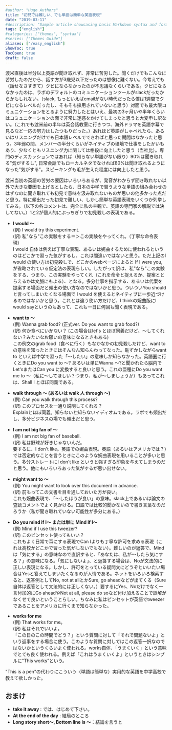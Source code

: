 ```yaml
---
#author: "Hugo Authors"
title: "初見では難しい、でも単語は簡単な英語表現"
date: "2019-03-11"
#description: "Sample article showcasing basic Markdown syntax and formatting for HTML elements."
tags: ["english"]
#categories: ["themes", "syntax"]
#series: ["Themes Guide"]
aliases: ["/easy_english"]
ShowToc: true
TocOpen: true
draft: false
---
```



渡米直後は半分以上英語が聞き取れず、非常に苦労した。聞くだけでもこんなに苦労したのだから、話す方が3歳児以下だったのは想像に難くない。今考えても（話せなさすぎて）クビにならなかったのが不思議なくらいである。クビにならなかったのは、ラボのデフォルトのコミュニケーションツールがslackだったからかもしれない。（slack, もっといえばemailがない時代だったら僕は1週間でクビになるレベルだったし、そもそも採用されていないと思う）対面でも最大限コミュニケーションをとるように努力したとはいえ、最初の3ヶ月いや半年くらいはコミュニケーションの面で非常に迷惑をかけてしまったと思うと大変申し訳ない。（これでも渡米前の半年は英会話教室に行きつつ、海外ドラマを英語字幕で見るなど一応の努力はしたつもりだった。）あれほど英語がしゃべれたら、あるいはリスニングだけでも日本語レベルでできればと思った期間はなかったと思う。3年弱の間、メンバーの半分くらいがネイティブの環境で仕事をしたかいもあり、少なくともリスニング力に関しては格段に向上したと思う（当社比）。専門のディスカッションではあれば（知らない単語がない限り）90%は聞き取れる"気がするし", 日常会話でもローカルネタでなければ80%は聞き取れるようになった"気がする"。スピーキングも毛が生えた程度には向上したと思う。

渡米当初の英語の苦労の要因はいろいろあるが、発音がわからず聞き取れない以外で大きな要因を上げるとしたら、日本の中学で習うような単語の組み合わせのはずなのに聞き取れても初見で意味を汲み取れないものが思いの他多かった点だと思う。特に頻出だった初見で難しい、しかし簡単な英語表現をいくつか列挙してみる。（以下の各コメントは、完全に私の主観で、英語の専門家の解説では決してない。）1と2が個人的にぶっちぎりで初見殺しの表現である。

* **I would 〜**<br>
   (例) I would try this experiment.<br>
   (訳) 私"なら"この実験をする＝＞この実験をやってくれ。（丁寧な命令表現）<br>
   I would 自体は例えば丁寧な表現、あるいは婉曲するために使われるというのはどこかで習った気がするし、これは間違いではないと思う。ただ上記のI would の使い方は初見殺しで、どこかのwebページによると If I were you, が省略されている仮定法の表現らしい。したがって訳は、私"なら"この実験をする、つまり、この実験をやってくれ（これを命令と捉えるか、提案ととらえるかは文脈にもよる）、となる。多分仕事を指示する、あるいは代案を提案する場面だと頻出の使い方なのではないかと思う。ついついYou should と言ってしまいたくなる場面で I would を使えるとネイティブに一歩近づけるのではないかと思う。これとは違う使い方だけど、I thinkの婉曲版にI would sayというのもあって、これも一日に何回も聞く表現である。
  
* **want to 〜** <br>
    (例) Wanna grab food?  (正式ver. Do you want to grab food?)<br>
    (訳) 何か食べにいかない？ (この場合はlet's とほぼ同義だけど、〜してくれない？みたいなお願いの意味になるときもある)<br>
    この例文のgrab food（食べに行く）もなかなかの初見殺しだけど、want to の意味を知ったときにはそんなん知らんわってなった。恥ずかしながらwant to といえば中学で習った「〜したい」の意味しか知らなかった。英語圏に行くときにDo you want to 〜? あるいは単にWanna 〜?と聞かれたら脳内でLet'sまたはCan you に変換すると良いと思う。これの亜種にDo you want me to 〜（私に〜してほしい？つまり、私が〜しましょうか）もあってこれは、Shall I とほぼ同義である。

* **walk through 〜 (あるいは walk 人 through 〜)**<br>
    (例) Can you walk through this process?<br>
    (訳) このプロセスを一通り説明してくれる？<br>
    Explainとほぼ同義。知らないと知らないイディオムである。ラボでも頻出だし、多分ビジネスの場でも頻出だと思う。

* **I am not big fan of 〜**<br>
    (例) I am not big fan of baseball.<br>
    (訳) 私は野球が好きじゃないんだ。<br>
    要するに、I don't like。英語での婉曲表現。英語（あるいはアメリカでは？）では否定的なことを言うときにこのような婉曲表現を用いることが多いと思う。多分ストレートにI don't like というと強すぎる印象を与えてしまうのだと思う。他にもいろいろあった気がするが思い出せない。

* **might want to 〜**<br>
    (例) You might want to look over this document in advance.<br>
    (訳) 前もってこの文書を目を通しておいた方が良い。<br>
    これも婉曲表現で、「～したほうが良い」の意味。slack上であるいは論文の査読コメントでよく見かける。口語では比較的聞かないので書き言葉なのだろうか（私が聞き取れていない可能性が多分にある。）

* **Do you mind if I〜 または単に Mind if I〜**<br>
    (例) Mind if I use this tweezer?<br>
    (訳) このピンセット使ってもいい？<br>
    これもよく日常で耳にする表現でCan Iよりも丁寧な許可を求める表現（これは高校かどこかで習った気がしないでもない）。難しいのが返答で、Mindは「気にする」の意味なので直訳すると、「あなたは、私が〜したら気にする？」の意味になる。「気にしないよ」、と返答する場合は、Noが文法的に正しい表現になる。しかし、許可をとっている疑問文にどうぞといいたい場合はYesと答えてしまいたくなるのが人情である。ネットをいろいろ検索すると、返答例としてNo, not at allとかSure, go aheadなどが出てくる（Sure自体は返答として文法的には正しくない。）要するにYes、Noだけでなく一言付加的にGo aheadやNot at all, please do soなど付け加えることで誤解がなくせて良いということらしい。ちなみに私はピンセットが英語でtweezerであることをアメリカに行くまで知らなかった。

* **works for me**<br>
    (例) That works for me。<br>
    (訳) 私はそれでいいよ。<br>
    「この日のこの時間でどう？」という質問に対して「それで問題ないよ」という返事をする場合に使う。このような質問に対してはこの返答一択なのではないかというくらいよく使われる。works自体、「うまくいく」という意味でとても良く使われる。例えば「これはうまくいくよ」というときはシンプルに"This works"という。


"This is a pen"の代わりにこういう（単語は簡単な）実用的な英語を中学高校で教えて欲しかった。

## おまけ
* **take it away** : では、はじめて下さい。
* **At the end of the day** : 結局のところ  
* **Long story short〜, Bottom line is 〜**：結論を言うと








